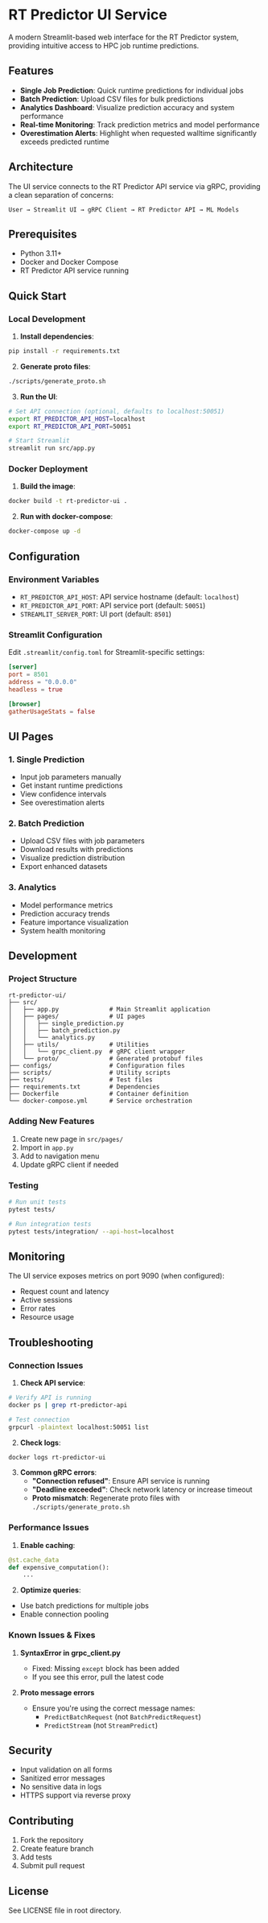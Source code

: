 # RT Predictor UI Service

A modern Streamlit-based web interface for the RT Predictor system, providing intuitive access to HPC job runtime predictions.

## Features

- **Single Job Prediction**: Quick runtime predictions for individual jobs
- **Batch Prediction**: Upload CSV files for bulk predictions
- **Analytics Dashboard**: Visualize prediction accuracy and system performance
- **Real-time Monitoring**: Track prediction metrics and model performance
- **Overestimation Alerts**: Highlight when requested walltime significantly exceeds predicted runtime

## Architecture

The UI service connects to the RT Predictor API service via gRPC, providing a clean separation of concerns:

```
User → Streamlit UI → gRPC Client → RT Predictor API → ML Models
```

## Prerequisites

- Python 3.11+
- Docker and Docker Compose
- RT Predictor API service running

## Quick Start

### Local Development

1. **Install dependencies**:
```bash
pip install -r requirements.txt
```

2. **Generate proto files**:
```bash
./scripts/generate_proto.sh
```

3. **Run the UI**:
```bash
# Set API connection (optional, defaults to localhost:50051)
export RT_PREDICTOR_API_HOST=localhost
export RT_PREDICTOR_API_PORT=50051

# Start Streamlit
streamlit run src/app.py
```

### Docker Deployment

1. **Build the image**:
```bash
docker build -t rt-predictor-ui .
```

2. **Run with docker-compose**:
```bash
docker-compose up -d
```

## Configuration

### Environment Variables

- `RT_PREDICTOR_API_HOST`: API service hostname (default: `localhost`)
- `RT_PREDICTOR_API_PORT`: API service port (default: `50051`)
- `STREAMLIT_SERVER_PORT`: UI port (default: `8501`)

### Streamlit Configuration

Edit `.streamlit/config.toml` for Streamlit-specific settings:

```toml
[server]
port = 8501
address = "0.0.0.0"
headless = true

[browser]
gatherUsageStats = false
```

## UI Pages

### 1. Single Prediction
- Input job parameters manually
- Get instant runtime predictions
- View confidence intervals
- See overestimation alerts

### 2. Batch Prediction
- Upload CSV files with job parameters
- Download results with predictions
- Visualize prediction distribution
- Export enhanced datasets

### 3. Analytics
- Model performance metrics
- Prediction accuracy trends
- Feature importance visualization
- System health monitoring

## Development

### Project Structure

```
rt-predictor-ui/
├── src/
│   ├── app.py              # Main Streamlit application
│   ├── pages/              # UI pages
│   │   ├── single_prediction.py
│   │   ├── batch_prediction.py
│   │   └── analytics.py
│   ├── utils/              # Utilities
│   │   └── grpc_client.py  # gRPC client wrapper
│   └── proto/              # Generated protobuf files
├── configs/                # Configuration files
├── scripts/                # Utility scripts
├── tests/                  # Test files
├── requirements.txt        # Dependencies
├── Dockerfile              # Container definition
└── docker-compose.yml      # Service orchestration
```

### Adding New Features

1. Create new page in `src/pages/`
2. Import in `app.py`
3. Add to navigation menu
4. Update gRPC client if needed

### Testing

```bash
# Run unit tests
pytest tests/

# Run integration tests
pytest tests/integration/ --api-host=localhost
```

## Monitoring

The UI service exposes metrics on port 9090 (when configured):

- Request count and latency
- Active sessions
- Error rates
- Resource usage

## Troubleshooting

### Connection Issues

1. **Check API service**:
```bash
# Verify API is running
docker ps | grep rt-predictor-api

# Test connection
grpcurl -plaintext localhost:50051 list
```

2. **Check logs**:
```bash
docker logs rt-predictor-ui
```

3. **Common gRPC errors**:
   - **"Connection refused"**: Ensure API service is running
   - **"Deadline exceeded"**: Check network latency or increase timeout
   - **Proto mismatch**: Regenerate proto files with `./scripts/generate_proto.sh`

### Performance Issues

1. **Enable caching**:
```python
@st.cache_data
def expensive_computation():
    ...
```

2. **Optimize queries**:
- Use batch predictions for multiple jobs
- Enable connection pooling

### Known Issues & Fixes

1. **SyntaxError in grpc_client.py**
   - Fixed: Missing `except` block has been added
   - If you see this error, pull the latest code

2. **Proto message errors**
   - Ensure you're using the correct message names:
     - `PredictBatchRequest` (not `BatchPredictRequest`)
     - `PredictStream` (not `StreamPredict`)

## Security

- Input validation on all forms
- Sanitized error messages
- No sensitive data in logs
- HTTPS support via reverse proxy

## Contributing

1. Fork the repository
2. Create feature branch
3. Add tests
4. Submit pull request

## License

See LICENSE file in root directory.

